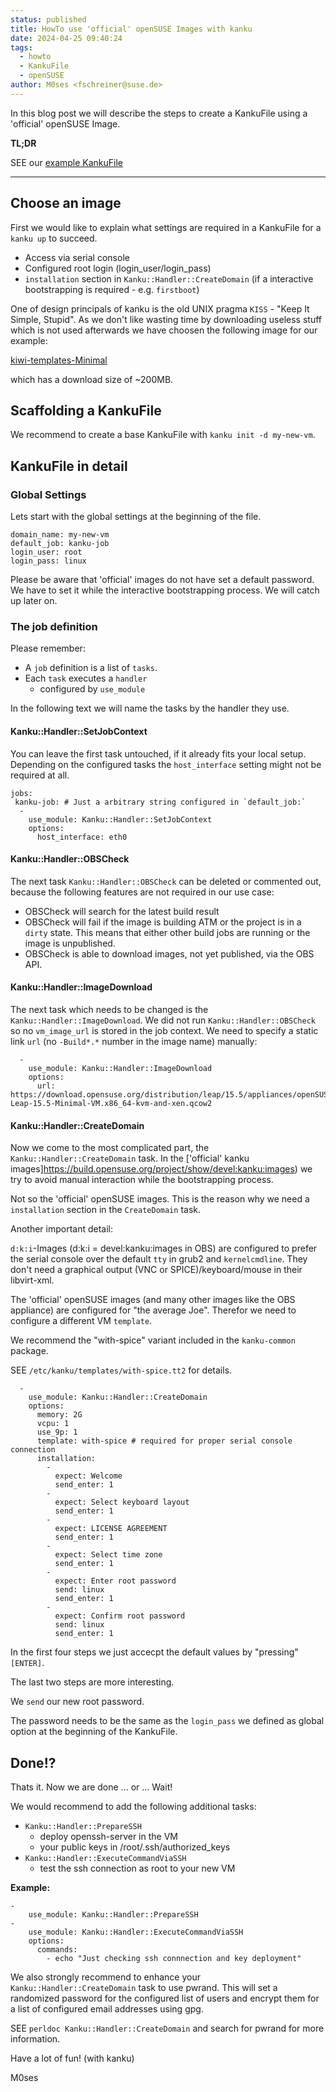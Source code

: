 ```yaml
---
status: published
title: HowTo use 'official' openSUSE Images with kanku
date: 2024-04-25 09:40:24
tags:
  - howto 
  - KankuFile
  - openSUSE
author: M0ses <fschreiner@suse.de>
---
```


In this blog post we will describe the steps to create a KankuFile using a 'official' openSUSE Image.

**TL;DR**

SEE our [example KankuFile](https://hub.kanku.info/opensuse/leap-15.5/KankuFile)

---

## Choose an image

First we would like to explain what settings are required in a KankuFile for a `kanku up` to succeed.

* Access via serial console
* Configured root login (login_user/login_pass)
* `installation` section in `Kanku::Handler::CreateDomain` (if a interactive bootstrapping is required - e.g. `firstboot`)

One of design principals of kanku is the old UNIX pragma `KISS` - "Keep It Simple, Stupid".
As we don't like wasting time by downloading useless stuff 
which is not used afterwards we have choosen the following image for our example:

[kiwi-templates-Minimal](https://build.opensuse.org/package/show/openSUSE:Leap:15.5:Images/kiwi-templates-Minimal)

which has a download size of ~200MB.

## Scaffolding a KankuFile

We recommend to create a base KankuFile with `kanku init -d my-new-vm`.


## KankuFile in detail


### Global Settings

Lets start with the global settings at the beginning of the file.

    domain_name: my-new-vm
    default_job: kanku-job
    login_user: root
    login_pass: linux

Please be aware that 'official' images do not have set a default password.
We have to set it while the interactive bootstrapping process.
We will catch up later on.

### The job definition

Please remember:

* A `job` definition is a list of `tasks`.
* Each `task` executes a `handler`
  * configured by `use_module`

In the following text we will name the tasks by the handler they use.

#### Kanku::Handler::SetJobContext

You can leave the first task untouched, if it already fits your local setup.
Depending on the configured tasks the `host_interface` 
setting might not be required at all.

    jobs:
     kanku-job: # Just a arbitrary string configured in `default_job:`
      -
        use_module: Kanku::Handler::SetJobContext
        options:
          host_interface: eth0


#### Kanku::Handler::OBSCheck

The next task `Kanku::Handler::OBSCheck` can be deleted or commented out,
because the following features are not required in our use case:

* OBSCheck will search for the latest build result
* OBSCheck will fail if the image is building ATM or the project is in a `dirty` state.
   This means that either other build jobs are running or the image is unpublished.
* OBSCheck is able to download images, not yet published, via the OBS API.


#### Kanku::Handler::ImageDownload

The next task which needs to be changed is the `Kanku::Handler::ImageDownload`.
We did not run `Kanku::Handler::OBSCheck` so no `vm_image_url` is stored in the job context.
We need to specify a static link `url` (no `-Build*.*` number in the image name) manually:

      -
        use_module: Kanku::Handler::ImageDownload
        options:
          url: https://download.opensuse.org/distribution/leap/15.5/appliances/openSUSE-Leap-15.5-Minimal-VM.x86_64-kvm-and-xen.qcow2


#### Kanku::Handler::CreateDomain

Now we come to the most complicated part, the `Kanku::Handler::CreateDomain` task.
In the ['official' kanku images]https://build.opensuse.org/project/show/devel:kanku:images) 
we try to avoid manual interaction while the bootstrapping process.

Not so the 'official' openSUSE images.
This is the reason why we need a `installation` section in the `CreateDomain` task.

Another important detail:

`d:k:i`-Images (d:k:i = devel:kanku:images in OBS) are configured to prefer 
the serial console over the default `tty` in grub2 and `kernelcmdline`.
They don't need a graphical output (VNC or SPICE)/keyboard/mouse in their
libvirt-xml.

The 'official' openSUSE images (and many other images like the OBS appliance)
are configured for "the average Joe". 
Therefor we need to configure a different VM `template`.

We recommend the "with-spice" variant included in the `kanku-common` package.

SEE `/etc/kanku/templates/with-spice.tt2` for details.


      -
        use_module: Kanku::Handler::CreateDomain
        options:
          memory: 2G
          vcpu: 1
          use_9p: 1
          template: with-spice # required for proper serial console connection
          installation:
            -
              expect: Welcome
              send_enter: 1
            -
              expect: Select keyboard layout
              send_enter: 1
            -
              expect: LICENSE AGREEMENT
              send_enter: 1
            -
              expect: Select time zone
              send_enter: 1
            -
              expect: Enter root password
              send: linux
              send_enter: 1
            -
              expect: Confirm root password
              send: linux
              send_enter: 1


In the first four steps we just accecpt the default values by "pressing" `[ENTER]`.

The last two steps are more interesting. 

We `send` our new root password.

The password needs to be the same as the `login_pass` we defined as global option at the beginning of the KankuFile.


## Done!?

Thats it. Now we are done ... or ... Wait!

We would recommend to add the following additional tasks:

* `Kanku::Handler::PrepareSSH`
  * deploy openssh-server in the VM
  * your public keys in /root/.ssh/authorized_keys
* `Kanku::Handler::ExecuteCommandViaSSH`
  * test the ssh connection as root to your new VM

**Example:**

    -
        use_module: Kanku::Handler::PrepareSSH
    -
        use_module: Kanku::Handler::ExecuteCommandViaSSH
        options:
          commands:
            - echo "Just checking ssh connnection and key deployment"



We also strongly recommend to enhance your `Kanku::Handler::CreateDomain` task to use pwrand.
This will set a randomized password for the configured list of users 
and encrypt them for a list of configured email addresses using gpg.

SEE `perldoc Kanku::Handler::CreateDomain` and search for pwrand for more information.

Have a lot of fun! (with kanku)

M0ses
